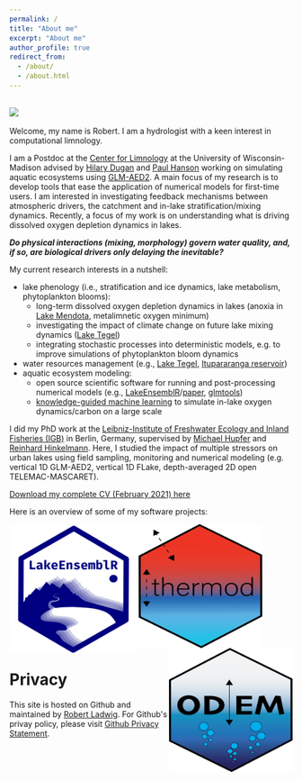 ```yaml
---
permalink: /
title: "About me"
excerpt: "About me"
author_profile: true
redirect_from: 
  - /about/
  - /about.html
---
```


<br/><img src='/images/numericallakemodel.gif'>

Welcome, my name is Robert. I am a hydrologist with a keen interest in computational limnology.

I am a Postdoc at the [Center for Limnology](https://limnology.wisc.edu/) at the University of Wisconsin-Madison advised by [Hilary Dugan](https://dugan.limnology.wisc.edu/) and [Paul Hanson](http://hanson.limnology.wisc.edu) working on simulating aquatic ecosystems using [GLM-AED2](http://aed.see.uwa.edu.au/research/models/GLM/). A main focus of my research is to develop tools that ease the application of numerical models for first-time users. I am interested in investigating feedback mechanisms between atmospheric drivers, the catchment and in-lake stratification/mixing dynamics. Recently, a focus of my work is on understanding what is driving dissolved oxygen depletion dynamics in lakes.

***Do physical interactions (mixing, morphology) govern water quality, and, if so, are biological drivers only delaying the inevitable?***

My current research interests in a nutshell:
- lake phenology (i.e., stratification and ice dynamics, lake metabolism, phytoplankton blooms):
  - long-term dissolved oxygen depletion dynamics in lakes (anoxia in [Lake Mendota](https://doi.org/10.5194/hess-25-1009-2021), metalimnetic oxygen minimum)
  - investigating the impact of climate change on future lake mixing dynamics ([Lake Tegel](https://www.mdpi.com/2073-4441/10/2/186))
  - integrating stochastic processes into deterministic models, e.g. to improve simulations of phytoplankton bloom dynamics
- water resources management (e.g., [Lake Tegel](https://depositonce.tu-berlin.de/handle/11303/9203), [Itupararanga reservoir](https://www.sciencedirect.com/science/article/pii/S0048969720382747?via%3Dihub))
- aquatic ecosystem modeling:
  - open source scientific software for running and post-processing numerical models (e.g., [LakeEnsemblR](https://github.com/aemon-j/LakeEnsemblR)/[paper](https://eartharxiv.org/repository/view/1960/), [glmtools](https://github.com/USGS-R/glmtools))
  - [knowledge-guided machine learning](https://sites.google.com/umn.edu/kgml/home) to simulate in-lake oxygen dynamics/carbon on a large scale
  

I did my PhD work at the [Leibniz-Institute of Freshwater Ecology and Inland Fisheries (IGB)](https://www.igb-berlin.de/en) in Berlin, Germany, supervised by [Michael Hupfer](https://www.igb-berlin.de/en/hupfer) and [Reinhard Hinkelmann](https://www.wahyd.tu-berlin.de/menue/about_us/team/head/prof_dr-ing_reinhard_hinkelmann/). Here, I studied the impact of multiple stressors on urban lakes using field sampling, monitoring and numerical modeling (e.g. vertical 1D GLM-AED2, vertical 1D FLake, depth-averaged 2D open TELEMAC-MASCARET). 

[Download my complete CV (February 2021) here](https://robertladwig.github.io/pdf/CV_Ladwig.pdf)

Here is an overview of some of my software projects:

<a href="https://github.com/robertladwig/LakeEnsemblR"><img src="/images/logo.png" align="left" height="230" width="230" ></a>
<a href="https://github.com/robertladwig/thermod"><img src="/images/thermod.png" align="center" height="220" width="220" ></a>
<a href="https://github.com/LimnoDataScience/odem.data"><img src="/images/odem_logo-01.png" align="right" height="220" width="220" ></a>



Privacy
======
This site is hosted on Github and maintained by [Robert Ladwig](https://robertladwig.github.io/markdown/). For Github's privay policy, please visit [Github Privacy Statement](https://help.github.com/articles/github-privacy-statement/).
